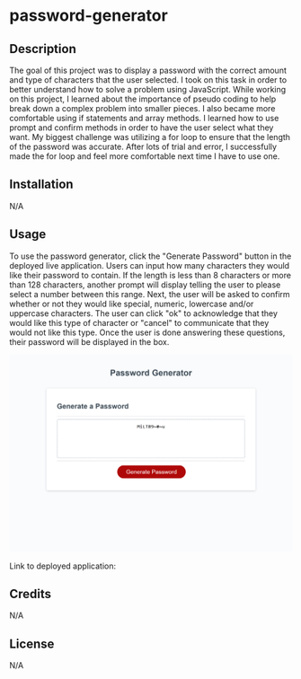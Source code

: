 # password-generator

## Description

The goal of this project was to display a password with the correct amount and type of characters that the user selected. I took on this task in order to better understand how to solve a problem using JavaScript. While working on this project, I learned about the importance of pseudo coding to help break down a complex problem into smaller pieces. I also became more comfortable using if statements and array methods. I learned how to use prompt and confirm methods in order to have the user select what they want. My biggest challenge was utilizing a for loop to ensure that the length of the password was accurate. After lots of trial and error, I successfully made the for loop and feel more comfortable next time I have to use one.

## Installation

N/A

## Usage

To use the password generator, click the "Generate Password" button in the deployed live application. Users can input how many characters they would like their password to contain. If the length is less than 8 characters or more than 128 characters, another prompt will display telling the user to please select a number between this range. Next, the user will be asked to confirm whether or not they would like special, numeric, lowercase and/or uppercase characters. The user can click "ok" to acknowledge that they would like this type of character or "cancel" to communicate that they would not like this type. Once the user is done answering these questions, their password will be displayed in the box.

![Password Generator Screenshot](./password-generator-screenshot.png)

Link to deployed application:

## Credits

N/A

## License

N/A
